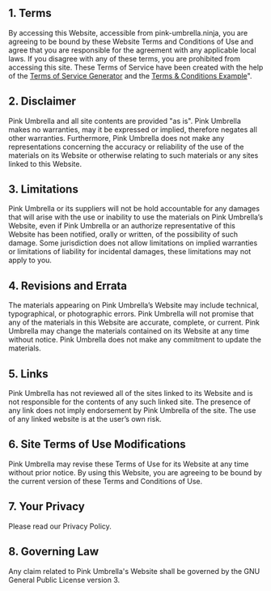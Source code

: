 ﻿## 1. Terms

By accessing this Website, accessible from pink-umbrella.ninja, you are agreeing to be bound by these Website Terms and Conditions of Use and agree that you are responsible for the agreement with any applicable local laws. If you disagree with any of these terms, you are prohibited from accessing this site. These Terms of Service have been created with the help of the [Terms of Service Generator](https://www.termsofservicegenerator.net) and the [Terms & Conditions Example](https://www.termsconditionsexample.com)".

## 2. Disclaimer

Pink Umbrella and all site contents are provided "as is". Pink Umbrella makes no warranties, may it be expressed or implied, therefore negates all other warranties. Furthermore, Pink Umbrella does not make any representations concerning the accuracy or reliability of the use of the materials on its Website or otherwise relating to such materials or any sites linked to this Website.

## 3. Limitations

Pink Umbrella or its suppliers will not be hold accountable for any damages that will arise with the use or inability to use the materials on Pink Umbrella’s Website, even if Pink Umbrella or an authorize representative of this Website has been notified, orally or written, of the possibility of such damage. Some jurisdiction does not allow limitations on implied warranties or limitations of liability for incidental damages, these limitations may not apply to you.

## 4. Revisions and Errata

The materials appearing on Pink Umbrella’s Website may include technical, typographical, or photographic errors. Pink Umbrella will not promise that any of the materials in this Website are accurate, complete, or current. Pink Umbrella may change the materials contained on its Website at any time without notice. Pink Umbrella does not make any commitment to update the materials.

## 5. Links

Pink Umbrella has not reviewed all of the sites linked to its Website and is not responsible for the contents of any such linked site. The presence of any link does not imply endorsement by Pink Umbrella of the site. The use of any linked website is at the user’s own risk.

## 6. Site Terms of Use Modifications

Pink Umbrella may revise these Terms of Use for its Website at any time without prior notice. By using this Website, you are agreeing to be bound by the current version of these Terms and Conditions of Use.

## 7. Your Privacy

Please read our Privacy Policy.

## 8. Governing Law

Any claim related to Pink Umbrella's Website shall be governed by the GNU General Public License version 3.
